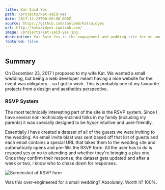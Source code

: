 ```yaml
---
title: Kat Said Yes
path: /projects/kat-said-yes
date: 2017-12-23T00:00:00.000Z
source: https://github.com/ianlamb/katsaidyes
url: http://katsaidyes.ianlamb.com/
image: /projects/kat-said-yes.jpg
description: Kat Said Yes is the engagement and wedding site for me and my better half.
featured: false
---
```


## Summary

On December 23, 2017 I proposed to my wife Kat. We wanted a small wedding, but being a web developer meant having a nice website for the event was obligatory... so I got to work. This is probably one of my favourite projects from a design and aesthetics perspective.

### RSVP System

The most technically interesting part of the site is the RSVP system. Since I have several non-technically-inclined folks in my family (including my parents) it was specially designed to be _hyper_ intuitive and user-friendly.

Essentially I have created a dataset of all of the guests we were inviting to the wedding. An email invite blast was sent based off that list of guests and each email contains a special URL that takes them to the wedding site and automatically opens and pre-fills the RSVP form. All the user has to do is respond yes or no to attending and whether they're bringing a plus one. Once they confirm their response, the dataset gets updated and after a week or two, I know who to chase down for responses.

![Screenshot of RSVP form](/img/katsaidyes-rsvp.jpg)

Was this over-engineered for a small wedding? Absolutely. Worth it? 100%.
